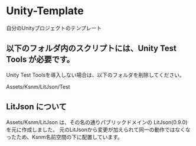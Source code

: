 Unity-Template
==============

自分のUnityプロジェクトのテンプレート

## 以下のフォルダ内のスクリプトには、Unity Test Tools が必要です。
Unity Test Toolsを導入しない場合は、以下のフォルダを削除してください。

Assets/Ksnm/LitJson/Test

## LitJson について

Assets/Ksnm/LitJson は、その名の通りパブリックドメインの LitJson(0.9.0)を元に作成しました。
元のLitJsonから変更が加えられて同一の動作ではなくなったため、Ksnm名前空間の下に配置しています。

